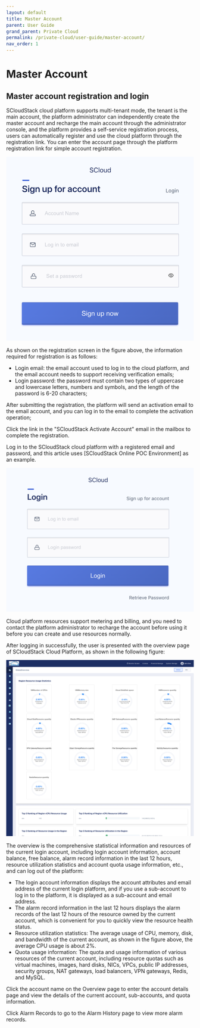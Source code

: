 ```yaml
---
layout: default
title: Master Account
parent: User Guide
grand_parent: Private Cloud
permalink: /private-cloud/user-guide/master-account/
nav_order: 1
---
```

# Master Account
## Master account registration and login
SCloudStack cloud platform supports multi-tenant mode, the tenant is the main account, the platform administrator can independently create the master account and recharge the main account through the administrator console, and the platform provides a self-service registration process, users can automatically register and use the cloud platform through the registration link. You can enter the account page through the platform registration link for simple account registration.

 ![1](/assets/images/user-guide/user-guide-1.png)


As shown on the registration screen in the figure above, the information required for registration is as follows:
- Login email: the email account used to log in to the cloud platform, and the email account needs to support receiving verification emails;
- Login password: the password must contain two types of uppercase and lowercase letters, numbers and symbols, and the length of the password is 6-20 characters;

After submitting the registration, the platform will send an activation email to the email account, and you can log in to the email to complete the activation operation;

Click the link in the "SCloudStack Activate Account" email in the mailbox to complete the registration.

Log in to the SCloudStack cloud platform with a registered email and password, and this article uses [SCloudStack Online POC Environment] as an example.

 ![1](/assets/images/user-guide/user-guide-2.png)

Cloud platform resources support metering and billing, and you need to contact the platform administrator to recharge the account before using it before you can create and use resources normally.

After logging in successfully, the user is presented with the overview page of SCloudStack Cloud Platform, as shown in the following figure:

 ![1](/assets/images/user-guide/user-guide-3.png)

The overview is the comprehensive statistical information and resources of the current login account, including login account information, account balance, free balance, alarm record information in the last 12 hours, resource utilization statistics and account quota usage information, etc., and can log out of the platform:
- The login account information displays the account attributes and email address of the current login platform, and if you use a sub-account to log in to the platform, it is displayed as a sub-account and email address.
- The alarm record information in the last 12 hours displays the alarm records of the last 12 hours of the resource owned by the current account, which is convenient for you to quickly view the resource health status.
- Resource utilization statistics: The average usage of CPU, memory, disk, and bandwidth of the current account, as shown in the figure above, the average CPU usage is about 2%.
- Quota usage information: The quota and usage information of various resources of the current account, including resource quotas such as virtual machines, images, hard disks, NICs, VPCs, public IP addresses, security groups, NAT gateways, load balancers, VPN gateways, Redis, and MySQL.

Click the account name on the Overview page to enter the account details page and view the details of the current account, sub-accounts, and quota information. 

Click Alarm Records to go to the Alarm History page to view more alarm records.
